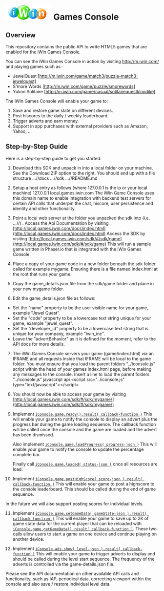 # ![iWin Logo](https://raw.githubusercontent.com/iwininc/html5-games-console/master/docs/assets/css/logo.png) Games Console
## Overview
This repository contains the public API to write HTML5 games that are enabled for the iWin Games Console.

You can see the iWin Games Console in action by visiting http://m.iwin.com/ and playing games such as:
- JewelQuest [http://m.iwin.com/game/match3/puzzle-match3-jewelquest]
- S'more Words [http://m.iwin.com/game/puzzle/smorewords]
- Yukon Solitaire [http://m.iwin.com/game/casual/solitairequestklondike]

The iWin Games Console will enable your game to:

1. Save and restore game state on different devices.
2. Post hiscores to the daily / weekly leaderboard.
3. Trigger adverts and earn money.
4. Support in app purchases with external providers such as Amazon, Yahoo, ...

## Step-by-Step Guide
Here is a step-by-step guide to get you started:

1. Download this SDK and unpack in into a local folder on your machine.
   See the Download ZIP option to the right.
   You should end up with a file structure
   .../<folder of your choice>/docs
   .../<folder of your choice>/sdk
   .../<folder of your choice>/README.md

2. Setup a host entry as follows (where 127.0.0.1 is the ip or your local machine)
   127.0.0.1 local.games.iwin.com
   The iWin Game Console uses this domain name to enable integration with backend test servers for certain API calls that underpin the chat, hiscore, user persistence and identity and other functionality.

3. Point a local web server at the folder you unpacked the sdk into (i.e. .../<folder of your choice>/) .
   Access the Api Documentation by visiting [http://local.games.iwin.com/docs/index.html](http://local.games.iwin.com/docs/index.html)
   Access the SDK by visiting [http://local.games.iwin.com/sdk/#/sdk/game](http://local.games.iwin.com/sdk/#/sdk/game)
   This will run a sample game written in Phaser.io that is integrated with the iWin Games Console.

4. Place a copy of your game code in a new folder beneath the sdk folder called for example mygame.
   Ensuring there is a file named index.html at the root that runs your game.

5. Copy the game_details.json file from the sdk/game folder and place in your new mygame folder.

6. Edit the game_details.json file as follows:
  - Set the "name" property to be the user visible name for your game, example "Jewel Quest".
  - Set the "code" property to be a lowercase text string unique for your game, example "jewel_quest".
  - Set the "developer_id" property to be a lowercase text string that is unique for your company, example "iwin_inc".
  - Leave the "advertBehavior" as it is defined for the moment, refer to the API docs for more details.

7. The iWin Games Console servers your game (game/index.html) via an IFRAME and all requests inside that IFRAME will be local to the game folder.
   You must ensure that you load the parent folders "../iconsole.js" script within the head of your games index.html page, before making any messages to the console.
   Insert a line to load the parent folders "../iconsole.js" javascript api
   &lt;script src="../iconsole.js" type="text/javascript"&gt;&lt;/script&gt;

8. You should now be able to access your game by visiting [http://local.games.iwin.com/sdk/#/sdk/mygame/](http://local.games.iwin.com/sdk/#/sdk/mygame/)

9. Implement [`iConsole.game.ready().result( callback-function )`](http://htmlpreview.github.io/?https://github.com/iwininc/html5-games-console/blob/master/docs/classes/iConsole.game.html#method_ready)
   This will enable your game to notify the console to display an advert plus the progress 
   bar during the game loading sequence. The callback function will be called once the console 
   and the game are loaded and the advert has been dismissed.
   
   Also implement [`iConsole.game.loadProgress( progress-json )`](http://htmlpreview.github.io/?https://github.com/iwininc/html5-games-console/blob/master/docs/classes/iConsole.game.html#method_loadProgress)
   This will enable your game to notify the console to update the percentage complete bar.
   
   Finally call [`iConsole.game.loaded( status-json )`](http://htmlpreview.github.io/?https://github.com/iwininc/html5-games-console/blob/master/docs/classes/iConsole.game.html#method_loaded) once all resources are load.
   
10. Implement [`iConsole.game.postHighScore( score-json ).result( callback-function )`](http://htmlpreview.github.io/?https://github.com/iwininc/html5-games-console/blob/master/docs/classes/iConsole.game.html#method_postHighScore)
   This will enable your game to post a highscore to the console leaderboard. This should 
   be called during the end of game sequence.
   
   In the future we will also support posting scores for individual levels.
   
11. Implement [`iConsole.game.setGameData( gameState-json ).result( callback-function )`](http://htmlpreview.github.io/?https://github.com/iwininc/html5-games-console/blob/master/docs/classes/iConsole.game.html#method_setGameData)
   This will enable your game to save up to 2K of game state data for the current player
   that can be reloaded with [`iConsole.game.getGameData().result( callback-function )`](http://htmlpreview.github.io/?https://github.com/iwininc/html5-games-console/blob/master/docs/classes/iConsole.game.html#method_getGameData). These two calls allow users to start a game on one device and continue playing on another device.
   
12. Implement [`iConsole.ads.show( level-json ).result( callback-function )`](http://htmlpreview.github.io/?https://github.com/iwininc/html5-games-console/blob/master/docs/classes/iConsole.ads.html#method_show)
   This will enable your game to trigger adverts to display and should be called during 
   the level start sequence. The frequency of the adverts is controlled via the game-details.json file.

Please see the API documentation on other available API calls and functionality, such as IAP, periodical data, correcting viewport within the console and also save / restore individual level data.